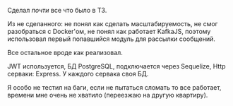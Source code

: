 Сделал *почти* все что было в ТЗ.

Из не сделанного: не понял как сделать масштабируемость, не смог разобраться с Docker'ом, не понял как работает KafkaJS, поэтому использовал первый попавшийся модуль для рассылки сообщений.

Все остальное вроде как реализовал.

JWT используется, БД PostgreSQL, подключается через Sequelize, Http серваки: Express. У каждого сервака своя БД.

Я особо не тестил на баги, если не пытаться сломать то все работает, времени мне очень не хватило (переезжаю на другую квартиру).
